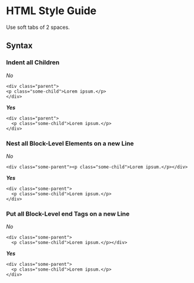 # HTML Style Guide #


Use soft tabs of 2 spaces. 



## Syntax ##

### Indent all Children ###

*No*

```
<div class="parent">
<p class="some-child">Lorem ipsum.</p>
</div>
```
    
***Yes***

```
<div class="parent">
  <p class="some-child">Lorem ipsum.</p>
</div>
```

    
### Nest all Block-Level Elements on a new Line ###

*No*
```
<div class="some-parent"><p class="some-child">Lorem ipsum.</p></div>
```
 
***Yes***

```
<div class="some-parent">
  <p class="some-child">Lorem ipsum.</p>
</div>
```


### Put all Block-Level end Tags on a new Line ###

*No*

```
<div class="some-parent">
  <p class="some-child">Lorem ipsum.</p></div>
```
   
***Yes***

```
<div class="some-parent">
  <p class="some-child">Lorem ipsum.</p>
</div>
```

